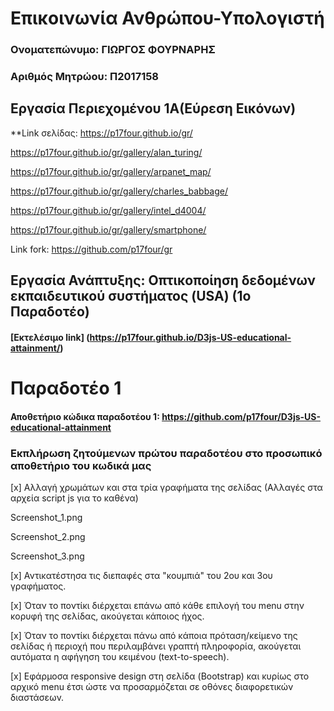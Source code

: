 # Επικοινωνία Ανθρώπου-Υπολογιστή

### Ονοματεπώνυμο: ΓΙΩΡΓΟΣ ΦΟΥΡΝΑΡΗΣ

### Αριθμός Μητρώου: Π2017158

## Εργασία Περιεχομένου 1Α(Εύρεση Εικόνων)
**Link σελίδας: https://p17four.github.io/gr/

https://p17four.github.io/gr/gallery/alan_turing/

https://p17four.github.io/gr/gallery/arpanet_map/

https://p17four.github.io/gr/gallery/charles_babbage/

https://p17four.github.io/gr/gallery/intel_d4004/

https://p17four.github.io/gr/gallery/smartphone/

Link fork: https://github.com/p17four/gr


## Εργασία Ανάπτυξης: Οπτικοποίηση δεδομένων εκπαιδευτικού συστήματος (USA) (1o Παραδοτέο)
#### [Εκτελέσιμο link] (https://p17four.github.io/D3js-US-educational-attainment/)

# Παραδοτέο 1
#### Αποθετήριο κώδικα παραδοτέου 1:  https://github.com/p17four/D3js-US-educational-attainment
### Εκπλήρωση ζητούμενων πρώτου παραδοτέου στο προσωπικό αποθετήριο του κωδικά μας
[x] Αλλαγή χρωμάτων και στα τρία γραφήματα της σελίδας (Αλλαγές στα αρχεία script js για το καθένα)

Screenshot_1.png	

Screenshot_2.png	

Screenshot_3.png	

[x] Αντικατέστησα τις διεπαφές στα "κουμπιά" του 2ου και 3ου γραφήματος.
 
 [x] Όταν το ποντίκι διέρχεται επάνω από κάθε επιλογή του menu στην κορυφή της σελίδας, ακούγεται κάποιος ήχος.
 
 [x] Όταν το ποντίκι διέρχεται πάνω από κάποια πρόταση/κείμενο της σελίδας ή περιοχή που περιλαμβάνει γραπτή πληροφορία, ακούγεται αυτόματα η αφήγηση του κειμένου (text-to-speech).
 
 [x] Εφάρμοσα responsive design στη σελίδα (Bootstrap) και κυρίως στο αρχικό menu έτσι ώστε να προσαρμόζεται σε οθόνες διαφορετικών διαστάσεων.

